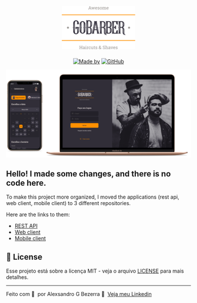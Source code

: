 <h1 align="center">
	<img alt="GoStack" src=".github/assets/logo.svg" width="200px" />
</h1>

<p align="center">
	<a href="https://www.linkedin.com/in/alexsandrobezerra" target="_blank" rel="noopener noreferrer"><img alt="Made by" src="https://img.shields.io/badge/made%20by-Alexsandro%20G%20Bezerra-%23FF9000"></a>
  <a href="https://github.com/AlexsandroBezerra/GoBarber/blob/main/LICENSE"><img alt="GitHub" src="https://img.shields.io/github/license/AlexSRH/GoBarber?color=%23FF9000"></a>
</p>


![GoBarber-Layout](.github/assets/gobarber.png)


## Hello! I made some changes, and there is no code here.

To make this project more organized, I moved the applications (rest api, web client, mobile client) to 3 different repositories.

Here are the links to them:

- [REST API](https://github.com/AlexsandroBezerra/gobarber-backend)
- [Web client](https://github.com/AlexsandroBezerra/gobarber-web)
- [Mobile client](https://github.com/AlexsandroBezerra/gobarber-mobile)

## :pencil: License

Esse projeto está sobre a licença MIT - veja o arquivo [LICENSE](LICENSE) para mais detalhes.

---

Feito com :purple_heart: &nbsp;por Alexsandro G Bezerra :wave: &nbsp;[Veja meu Linkedin](https://www.linkedin.com/in/alexsandrobezerra)
